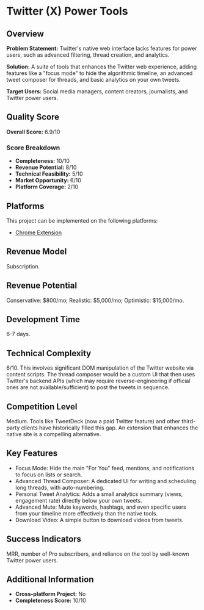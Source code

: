 # Twitter (X) Power Tools

## Overview
**Problem Statement:** Twitter's native web interface lacks features for power users, such as advanced filtering, thread creation, and analytics.

**Solution:** A suite of tools that enhances the Twitter web experience, adding features like a "focus mode" to hide the algorithmic timeline, an advanced tweet composer for threads, and basic analytics on your own tweets.

**Target Users:** Social media managers, content creators, journalists, and Twitter power users.

## Quality Score
**Overall Score:** 6.9/10

### Score Breakdown
- **Completeness:** 10/10
- **Revenue Potential:** 8/10
- **Technical Feasibility:** 5/10
- **Market Opportunity:** 6/10
- **Platform Coverage:** 2/10

## Platforms
This project can be implemented on the following platforms:
- [Chrome Extension](./platforms/chrome-extension/)

## Revenue Model
Subscription.

## Revenue Potential
Conservative: $800/mo; Realistic: $5,000/mo; Optimistic: $15,000/mo.

## Development Time
6-7 days.

## Technical Complexity
6/10. This involves significant DOM manipulation of the Twitter website via content scripts. The thread composer would be a custom UI that then uses Twitter's backend APIs (which may require reverse-engineering if official ones are not available/sufficient) to post the tweets in sequence.

## Competition Level
Medium. Tools like TweetDeck (now a paid Twitter feature) and other third-party clients have historically filled this gap. An extension that enhances the native site is a compelling alternative.

## Key Features
- Focus Mode: Hide the main "For You" feed, mentions, and notifications to focus on lists or search.
- Advanced Thread Composer: A dedicated UI for writing and scheduling long threads, with auto-numbering.
- Personal Tweet Analytics: Adds a small analytics summary (views, engagement rate) directly below your own tweets.
- Advanced Mute: Mute keywords, hashtags, and even specific users from your timeline more effectively than the native tools.
- Download Video: A simple button to download videos from tweets.

## Success Indicators
MRR, number of Pro subscribers, and reliance on the tool by well-known Twitter power users.

## Additional Information
- **Cross-platform Project:** No
- **Completeness Score:** 10/10
